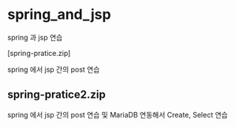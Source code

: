 # spring_and_jsp

spring 과 jsp 연습

[spring-pratice.zip]

spring 에서 jsp 간의 post 연습

## spring-pratice2.zip

spring 에서 jsp 간의 post 연습 및 MariaDB 연동해서 Create, Select 연습
